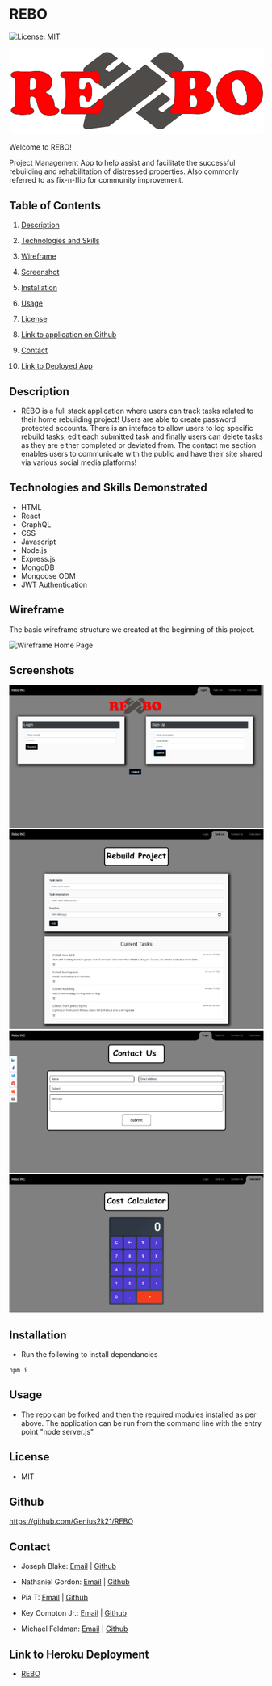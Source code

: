 # REBO

[![License: MIT](https://img.shields.io/badge/License-MIT-yellow.svg)](https://opensource.org/licenses/MIT)

![logo](./client/public/pencil-ruler-solidtestwide.png)

Welcome to REBO!

Project Management App to help assist and facilitate the successful rebuilding and rehabilitation of distressed properties. Also commonly referred to as fix-n-flip for community improvement.

## Table of Contents

1. [Description](#description)

1. [Technologies and Skills](#technologies)

1. [Wireframe](#wireframe)

1. [Screenshot](#screenshot)

1. [Installation](#installation)

1. [Usage](#usage)

1. [License](#license)

1. [Link to application on Github](#github)

1. [Contact](#contact)

1. [Link to Deployed App](#sample)

## <a id="description"></a>Description

- REBO is a full stack application where users can track tasks related to their home rebuilding project! Users are able to create password protected accounts. There is an inteface to allow users to log specific rebuild tasks, edit each submitted task and finally users can delete tasks as they are either completed or deviated from. The contact me section enables users to communicate with the public and have their site shared via various social media platforms!

## <a id="technologies"></a>Technologies and Skills Demonstrated

- HTML
- React
- GraphQL
- CSS
- Javascript
- Node.js
- Express.js
- MongoDB
- Mongoose ODM
- JWT Authentication

## <a id="wireframe"></a>Wireframe

The basic wireframe structure we created at the beginning of this project.

![Wireframe Home Page](./public/images/)

## <a id="screenshot"></a>Screenshots

![Screenshot of Login Page](/client/public/rebo-login-SS.png)
![Screenshot of Task List Page](/client/public/rebo-tasklist-SS.png)
![Screenshot of Contact Us Page](/client/public/rebo-contact-us-SS.png)
![Screenshot of Calculator Page](/client/public/rebo-calculator-ss.png)

## <a id="installation"></a>Installation

- Run the following to install dependancies

```
npm i
```

## <a id="usage"></a>Usage

- The repo can be forked and then the required modules installed as per above. The application can be run from the command line with the entry point "node server.js"

## <a id="license"></a>License

- MIT

## <a id="github"></a>Github

https://github.com/Genius2k21/REBO

## <a id="contact"></a>Contact

- Joseph Blake: [Email](josephblake2012@yahoo.com) | [Github](https://github.com/Genius2k21)

- Nathaniel Gordon: [Email](begordon22@gmail.com) | [Github](https://github.com/wildkat246)

- Pia T: [Email](trivedp18@gmail.com) | [Github](https://github.com/ptriv1)

- Key Compton Jr.: [Email](integra378@aol.com) | [Github](https://github.com/intergra378)

- Michael Feldman: [Email](micah41224@gmail.com) | [Github](https://github.com/micah41224)

## <a id="sample"></a>Link to Heroku Deployment

- [REBO](https://rebo-heroku.herokuapp.com/)
